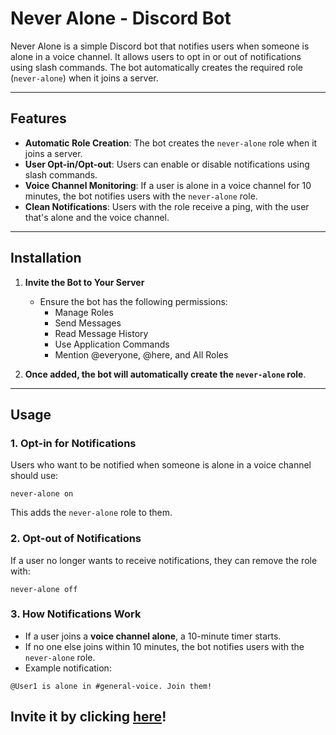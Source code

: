 # Never Alone - Discord Bot

Never Alone is a simple Discord bot that notifies users when someone is alone in a voice channel. It allows users to opt in or out of notifications using slash commands. The bot automatically creates the required role (`never-alone`) when it joins a server.

---

## Features

-   **Automatic Role Creation**: The bot creates the `never-alone` role when it joins a server.
-   **User Opt-in/Opt-out**: Users can enable or disable notifications using slash commands.
-   **Voice Channel Monitoring**: If a user is alone in a voice channel for 10 minutes, the bot notifies users with the `never-alone` role.
-   **Clean Notifications**: Users with the role receive a ping, with the user that's alone and the voice channel.

---

## Installation

1. **Invite the Bot to Your Server**

    - Ensure the bot has the following permissions:
        - Manage Roles
        - Send Messages
        - Read Message History
        - Use Application Commands
        - Mention @everyone, @here, and All Roles

2. **Once added, the bot will automatically create the `never-alone` role**.

---

## Usage

### **1. Opt-in for Notifications**

Users who want to be notified when someone is alone in a voice channel should use:

```
never-alone on
```

This adds the `never-alone` role to them.

### **2. Opt-out of Notifications**

If a user no longer wants to receive notifications, they can remove the role with:

```
never-alone off
```

### **3. How Notifications Work**

-   If a user joins a **voice channel alone**, a 10-minute timer starts.
-   If no one else joins within 10 minutes, the bot notifies users with the `never-alone` role.
-   Example notification:

```
@User1 is alone in #general-voice. Join them!
```

## Invite it by clicking [here](https://discord.com/oauth2/authorize?client_id=1347650089421901894)!
